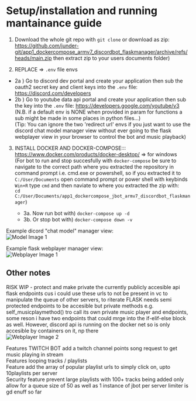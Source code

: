 # Setup/installation and running mantainance guide  
  
1) Download the whole git repo with ```git clone``` or download as zip: https://github.com/junder-git/app1_dockercompose_armv7_discordbot_flaskmanager/archive/refs/heads/main.zip then extract zip to your users documents folder)  
  
2) REPLACE => ```.env``` file envs  
  - 2a ) Go to discord dev portal and create your application then sub the oauth2 secret key and client keys into the ```.env``` file: https://discord.com/developers  
  - 2b ) Go to youtube data api portal and create your application then sub the key into the ```.env``` file: https://developers.google.com/youtube/v3    
(N.B. if a default env is NONE when provided in param for functions a sub might be made in some places in python files...)  
(Tip: You can ignore the two 'redirect url' envs if you just want to use the discord chat model manager view without ever going to the flask webplayer view in your browser to control the bot and music playback)  
  
3) INSTALL DOCKER AND DOCKER-COMPOSE::: https://www.docker.com/products/docker-desktop/ => for windows  
   (For bot to run and stop succesfully with ```docker-compose``` be sure to navigate to the correct path where you extracted the repository in command prompt i.e. cmd.exe or powershell, so if you extracted it to ```C:/User/Documents``` open command prompt or power shell with keybinds ```Win+R``` type ```cmd``` and then naviate to where you extracted the zip with:  
   ```cd C:/User/Documents/app1_dockercompose_jbot_armv7_discordbot_flaskmanager```)  
     
   - 3a. Now run bot with) ```docker-compose up -d```  
   - 3b. Or stop bot with) ```docker-compose down -v```  
     
Example dicord "chat model" manager view:  
![Model Image 1](READMEresources/discord_chat_model_example.png)  
  
Example flask webplayer manager view:  
![Webplayer Image 1](READMEresources/flask_webapp_example.png)    
  
  
## Other notes  
  
RISK WIP - protect and make private the currently publicly accesible api flask endpoints cus i could use these urls to not be present in vc to manipulate the queue of other servers, to riterate 
FLASK needs semi protected endpoints to be accesible but private methods e.g. self_musicplaymethod() tro call its own private music player and endpoints, some reson i have two endpoints that could mrge into the if-elif-else block as well. However, discord api is running on the docker net so is only accesible by containers on it, np there      
![Webplayer Image 2](READMEresources/flask_endpoints.png) 
  
Features TWITCH BOT  add a twitch channel points song request to get music playing in stream   
Features looping tracks / playlists  
Feature add the array of popular playlist urls to simply click on, upto 10playlists per server  
Security feature prevent large playlists with 100+ tracks being added only allow for a queue size of 50 as well as 1 instance of jbot per server limiter is gd enuff so far    
  
